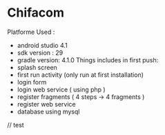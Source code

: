 # Chifacom
Platforme Used : 
 - android studio 4.1
 - sdk version : 29
 - gradle version: 4.1.0
 Things includes in first push:
 - splash screen 
 - first run activity (only run at first installation)
 - login form 
 - login web service ( using php )
 - register fragments ( 4 steps -> 4 fragments )
 - register web service 
 - database using mysql 

// test
 
